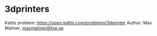 # 3dprinters

Kattis problem: https://open.kattis.com/problems/3dprinter
Author: Max Malmer, maxmalmer@live.se
